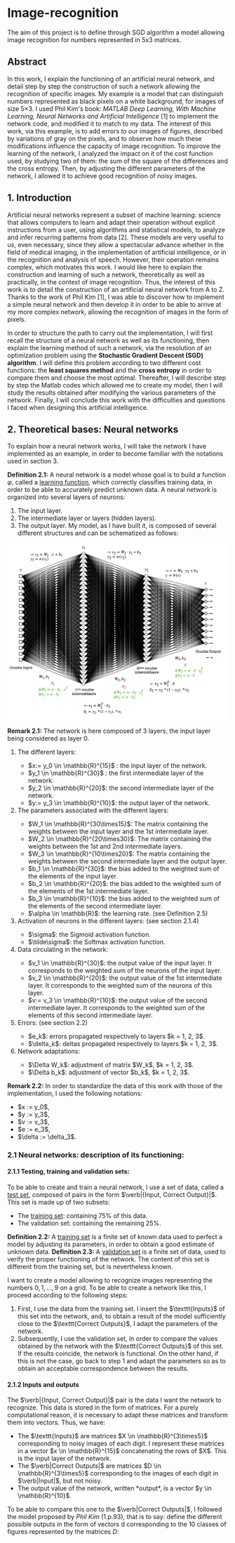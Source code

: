 # Image-recognition
The aim of this project is to define through SGD algorithm a model allowing image recognition for numbers represented in 5x3 matrices.

## Abstract
In this work, I explain the functioning of an artificial neural network, and detail step by step the construction of such a network allowing the recognition of specific images. 
My example is a model that can distinguish numbers represented as black pixels on a white background, for images of size 5×3. 
I used Phil Kim's book: *MATLAB Deep Learning, With Machine Learning, Neural Networks and Artificial Intelligence* [1] to implement the network code, and modified it to match to my data.
The interest of this work, via this example, is to add errors to our images of figures, described by variations of gray on the pixels, and to observe how much these modifications influence the capacity of image recognition. 
To improve the learning of the network, I analyzed the impact on it of the cost function used, by studying two of them: the sum of the square of the differences and the cross entropy. 
Then, by adjusting the different parameters of the network, I allowed it to achieve good recognition of noisy images.

## 1. Introduction
Artificial neural networks represent a subset of machine learning: science that allows computers to learn and adapt their operation without explicit instructions from a user, using algorithms and statistical models, to analyze and infer recurring patterns from data [2]. These models are very useful to us, even necessary, since they allow a spectacular advance whether in the field of medical imaging, in the implementation of artificial intelligence, or in the recognition and analysis of speech. However, their operation remains complex, which motivates this work. 
I would like here to explain the construction and learning of such a network, theoretically as well as practically, in the context of image recognition. Thus, the interest of this work is to detail the construction of an artificial neural network from A to Z. Thanks to the work of Phil Kim [1], I was able to discover how to implement a simple neural network and then develop it in order to be able to arrive at my more complex network, allowing the recognition of images in the form of pixels.


In order to structure the path to carry out the implementation, I will first recall the structure of a neural network as well as its functioning, then explain the learning method of such a network, via the resolution of an optimization problem using the **Stochastic Gradient Descent (SGD) algorithm**. I will define this problem according to two different cost functions: the **least squares method** and the **cross entropy** in order to compare them and choose the most optimal. Thereafter, I will describe step by step the Matlab codes which allowed me to create my model, then I will study the results obtained after modifying the various parameters of the network. Finally, I will conclude this work with the difficulties and questions I faced when designing this artificial intelligence.

## 2. Theoretical bases: Neural networks
To explain how a neural network works, I will take the network I have implemented as an example, in order to become familiar with the notations used in section 3.


**Definition 2.1:** A neural network is a model whose goal is to build a function *φ*, called a <ins>learning function</ins>, which correctly classifies training data, in order to be able to accurately predict unknown data.
A neural network is organized into several layers of neurons: 
1. The input layer.
2. The intermediate layer or layers (hidden layers).
3. The output layer.
My model, as I have built it, is composed of several different structures and can be schematized as follows:

![Representation of my neural network.](https://github.com/vsliki/Image-recognition/blob/main/NN.png)

**Remark 2.1:** The network is here composed of 3 layers, the input layer
being considered as layer 0.

<ol>
  <li>The different layers:</li>
   <ul> 
    <li>$x:= y_0 \in \mathbb{R}^{15}$ : the input layer of the network.</li>
    <li>$y_1 \in \mathbb{R}^{30}$ : the first intermediate layer of the network.</li>
    <li>$y_2 \in \mathbb{R}^{20}$: the second intermediate layer of the network.</li>
    <li>$y:= y_3 \in \mathbb{R}^{10}$: the output layer of the network.</li>
   </ul>
  <li>The parameters associated with the different layers:</li>
    <ul>
      <li>$W_1 \in \mathbb{R}^{30\times15}$: The matrix containing the weights between the input layer and the 1st intermediate layer.</li>
      <li>$W_2 \in \mathbb{R}^{20\times30}$: The matrix containing the weights between the 1st and 2nd intermediate layers.</li>
      <li>$W_3 \in \mathbb{R}^{10\times20}$: The matrix containing the weights between the second intermediate layer and the output layer.</li>
      <li>$b_1 \in \mathbb{R}^{30}$: the bias added to the weighted sum of the elements of the input layer.</li>
      <li>$b_2 \in \mathbb{R}^{20}$: the bias added to the weighted sum of the elements of the 1st intermediate layer.</li>
      <li>$b_3 \in \mathbb{R}^{10}$: the bias added to the weighted sum of the elements of the second intermediate layer.</li>
      <li>$\alpha \in \mathbb{R}$: the learning rate. (see Definition 2.5)</li>
    </ul>
  <li>Activation of neurons in the different layers: (see section 2.1.4)</li>
    <ul>
      <li>$\sigma$: the Sigmoid activation function. </li>
      <li>$\tilde\sigma$: the Softmax activation function.</li>
     </ul>
  <li>Data circulating in the network:</li>
    <ul>
      <li>$v_1 \in \mathbb{R}^{30}$: the output value of the input layer. It corresponds to the weighted sum of the neurons of the input layer.</li>
      <li>$v_2 \in \mathbb{R}^{20}$: the output value of the 1st intermediate layer. It corresponds to the weighted sum of the neurons of this layer.</li>
      <li>$v:= v_3 \in \mathbb{R}^{10}$: the output value of the second intermediate layer. It corresponds to the weighted sum of the elements of this second intermediate layer.</li>
    </ul>
  <li>Errors: (see section 2.2)</li>
    <ul>
      <li>$e_k$: errors propagated respectively to layers $k = 1, 2, 3$. </li>
      <li>$\delta_k$: deltas propagated respectively to layers $k = 1, 2, 3$.</li>
    </ul>
  <li>Network adaptations:</li>
  <ul>
    <li>$\Delta W_k$: adjustment of matrix $W_k$, $k = 1, 2, 3$. </li>
    <li>$\Delta b_k$: adjustment of vector $b_k$, $k = 1, 2, 3$.</li>
  </ul>
</ol>

**Remark 2.2:** In order to standardize the data of this work with those of the implementation, I used the following notations:
<ul>
  <li>$x := y_0$,</li>
  <li>$y := y_3$,</li>
  <li>$v := v_3$,</li>
  <li>$e := e_3$,</li>
  <li>$\delta := \delta_3$.</li>
</ul>

### 2.1 Neural networks: description of its functioning:
#### 2.1.1 Testing, training and validation sets:
To be able to create and train a neural network, I use a set of data, called a <ins>test set</ins>, composed of pairs in the form $\verb|{Input, Correct Output}|$. This set is made up of two subsets:
<ul>
  <li>The <ins>training set</ins>: containing 75% of this data.</li>
  <li>The <in>validation set</in>: containing the remaining 25%.</li>
</ul>

**Definition 2.2:** A <ins>training set</ins> is a finite set of known data used to perfect a model by adjusting its parameters, in order to obtain a good estimate of unknown data.
**Definition 2.3:** A <ins>validation set</ins> is a finite set of data, used to verify the proper functioning of the network. The content of this set is different from the training set, but is nevertheless known.

I want to create a model allowing to recognize images representing the numbers $0,1,...,9$ on a grid. To be able to create a network like this, I proceed according to the following steps:
<ol>
  <li>First, I use the data from the training set. I insert the $\texttt{Inputs}$ of this set into the network, and, to obtain a result of the model sufficiently close to the $\texttt{Correct Outputs}$, I adapt the parameters of the network.</li>
  
  <li>Subsequently, I use the validation set, in order to compare the values obtained by the network with the $\texttt{Correct Outputs}$ of this set. If the results coincide, the network is functional. On the other hand, if this is not the case, go back to step 1 and adapt the parameters so as to obtain an acceptable correspondence between the results.</li>
</ol>
 
 
 #### 2.1.2 Inputs and outputs
The $\verb|{Input, Correct Output}|$ pair is the data I want the network to recognize. This data is stored in the form of matrices. For a purely computational reason, it is necessary to adapt these matrices and transform them into vectors. Thus, we have:
<ul>
  <li>The $\texttt{Inputs}$ are matrices $X \in \mathbb{R}^{3\times5}$ corresponding to noisy images of each digit. I represent these matrices in a vector $x \in \mathbb{R}^{15}$ concatenating the rows of $X$. This is the input layer of the network.</li>
  <li>The $\verb|Correct Outputs|$ are matrices $D \in \mathbb{R}^{3\times5}$ corresponding to the images of each digit in $\verb|Input|$, but not noisy.</li>
  <li>The output value of the network, written *output*, is a vector $y \in \mathbb{R}^{10}$.</li>
</ul>

To be able to compare this one to the $\verb|Correct Outputs|$, I followed the model proposed by *Phil Kim* (1.p.93), that is to say: define the different possible outputs in the form of vectors d corresponding to the 10 classes of figures represented by the matrices $D$:

